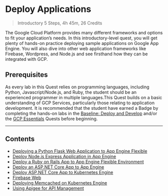 # Deploy Applications

> Introductory 5 Steps, 4h 45m, 26 Credits

The Google Cloud Platform provides many different frameworks and options to fit your application’s needs. In this introductory-level quest, you will get plenty of hands-on practice deploying sample applications on Google App Engine. You will also dive into other web application frameworks like Firebase, Wordpress, and Node.js and see firsthand how they can be integrated with GCP.

## Prerequisites

As every lab in this Quest relies on programming languages, including Python, Javascript/Node.js, and Ruby, the student should be an experienced programmer in multiple languages.This Quest builds on a basic understanding of GCP Services, particularly those relating to application development. It is recommended that the student have earned a Badge by completing the hands-on labs in the [Baseline: Deploy and Develop](https://google.qwiklabs.com/quests/37) and/or the [GCP Essentials](https://google.qwiklabs.com/quests/23) Quests before beginning.

---
## Contents

* [Deploying a Python Flask Web Application to App Engine Flexible](1-PythonFlaskWeb/)
* [Deploy Node.js Express Application in App Engine](2-NodeExpress/)
* [Deploy a Ruby on Rails App to App Engine Flexible Environment](3-RubyOnRails/)
* [Deploy an ASP.NET Core App to App Engine](4-ASPNETCoreApp/)
* [Deploy ASP.NET Core App to Kubernetes Engine](5-ASPNETCoreK8s/)
* [Firebase Web](6-Firebase/)
* [Deploying Memcached on Kubernetes Engine](7-MemcachedK8s/)
* [Using Apigee for API Management](8-Apigee/)